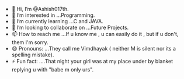 - 👋 Hi, I’m @Ashish017th.
- 👀 I’m interested in ...Programming.
- 🌱 I’m currently learning ...C and JAVA.
- 💞️ I’m looking to collaborate on ...Future Projects.
- 📫 How to reach me ...If u know me , u can easily do it , but if u don't, them I'm sorry.
- 😄 Pronouns: ...They call me Vimdhayak ( neither M is silent nor its a spelling mistake).
- ⚡ Fun fact: ....That night your girl was at my place under by blanket replying u with "babe m only urs".

<!---
Ashish017th/Ashish017th is a ✨ special ✨ repository because its `README.md` (this file) appears on your GitHub profile.
You can click the Preview link to take a look at your changes.
--->
